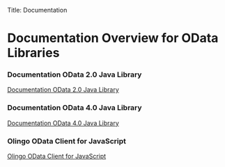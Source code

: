 Title:     Documentation

# Documentation Overview for OData Libraries

### Documentation OData 2.0 Java Library
[Documentation OData 2.0 Java Library](/doc/odata2/index.html)

### Documentation OData 4.0 Java Library
[Documentation OData 4.0 Java Library](/doc/odata4/index.html)

### Olingo OData Client for JavaScript
[Olingo OData Client for JavaScript](/doc/javascript/index.html)

